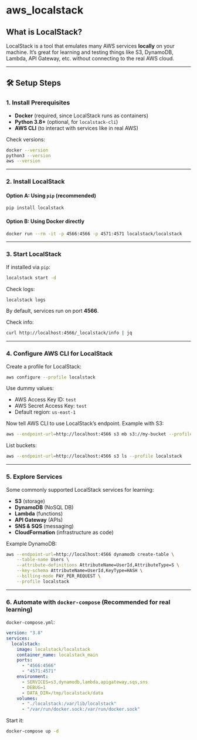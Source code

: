 # aws_localstack

## What is LocalStack?

LocalStack is a tool that emulates many AWS services **locally** on your machine. It’s great for learning and testing things like S3, DynamoDB, Lambda, API Gateway, etc. without connecting to the real AWS cloud.

---

## 🛠️ Setup Steps

### 1. Install Prerequisites

- **Docker** (required, since LocalStack runs as containers)
- **Python 3.8+** (optional, for `localstack-cli`)
- **AWS CLI** (to interact with services like in real AWS)

Check versions:

```bash
docker --version
python3 --version
aws --version
```

---

### 2. Install LocalStack

#### Option A: Using `pip` (recommended)

```bash
pip install localstack
```

#### Option B: Using Docker directly

```bash
docker run --rm -it -p 4566:4566 -p 4571:4571 localstack/localstack
```

---

### 3. Start LocalStack

If installed via `pip`:

```bash
localstack start -d
```

Check logs:

```bash
localstack logs
```

By default, services run on port **4566**.

Check info:

```bash
curl http://localhost:4566/_localstack/info | jq
```

---

### 4. Configure AWS CLI for LocalStack

Create a profile for LocalStack:

```bash
aws configure --profile localstack
```

Use dummy values:

- AWS Access Key ID: `test`
- AWS Secret Access Key: `test`
- Default region: `us-east-1`

Now tell AWS CLI to use LocalStack’s endpoint. Example with S3:

```bash
aws --endpoint-url=http://localhost:4566 s3 mb s3://my-bucket --profile localstack
```

List buckets:

```bash
aws --endpoint-url=http://localhost:4566 s3 ls --profile localstack
```

---

### 5. Explore Services

Some commonly supported LocalStack services for learning:

- **S3** (storage)
- **DynamoDB** (NoSQL DB)
- **Lambda** (functions)
- **API Gateway** (APIs)
- **SNS & SQS** (messaging)
- **CloudFormation** (infrastructure as code)

Example DynamoDB:

```bash
aws --endpoint-url=http://localhost:4566 dynamodb create-table \
    --table-name Users \
    --attribute-definitions AttributeName=UserId,AttributeType=S \
    --key-schema AttributeName=UserId,KeyType=HASH \
    --billing-mode PAY_PER_REQUEST \
    --profile localstack
```

---

### 6. Automate with `docker-compose` (Recommended for real learning)

`docker-compose.yml`:

```yaml
version: "3.8"
services:
  localstack:
    image: localstack/localstack
    container_name: localstack_main
    ports:
      - "4566:4566"
      - "4571:4571"
    environment:
      - SERVICES=s3,dynamodb,lambda,apigateway,sqs,sns
      - DEBUG=1
      - DATA_DIR=/tmp/localstack/data
    volumes:
      - "./localstack:/var/lib/localstack"
      - "/var/run/docker.sock:/var/run/docker.sock"
```

Start it:

```bash
docker-compose up -d
```
